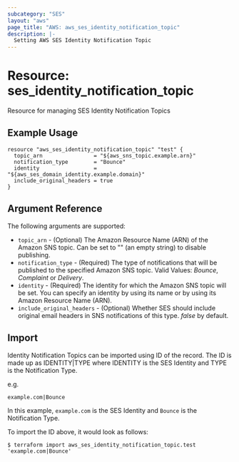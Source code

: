 ```yaml
---
subcategory: "SES"
layout: "aws"
page_title: "AWS: aws_ses_identity_notification_topic"
description: |-
  Setting AWS SES Identity Notification Topic
---
```


# Resource: ses_identity_notification_topic

Resource for managing SES Identity Notification Topics

## Example Usage

```hcl
resource "aws_ses_identity_notification_topic" "test" {
  topic_arn                = "${aws_sns_topic.example.arn}"
  notification_type        = "Bounce"
  identity                 = "${aws_ses_domain_identity.example.domain}"
  include_original_headers = true
}
```

## Argument Reference

The following arguments are supported:

* `topic_arn` - (Optional) The Amazon Resource Name (ARN) of the Amazon SNS topic. Can be set to "" (an empty string) to disable publishing.
* `notification_type` - (Required) The type of notifications that will be published to the specified Amazon SNS topic. Valid Values: *Bounce*, *Complaint* or *Delivery*.
* `identity` - (Required) The identity for which the Amazon SNS topic will be set. You can specify an identity by using its name or by using its Amazon Resource Name (ARN).
* `include_original_headers` - (Optional) Whether SES should include original email headers in SNS notifications of this type. *false* by default.

## Import

Identity Notification Topics can be imported using ID of the record. The ID is made up as IDENTITY|TYPE where IDENTITY is the SES Identity and TYPE is the Notification Type.

e.g.

```
example.com|Bounce
```

In this example, `example.com` is the SES Identity and `Bounce` is the Notification Type.

To import the ID above, it would look as follows:

```
$ terraform import aws_ses_identity_notification_topic.test 'example.com|Bounce'
```
